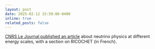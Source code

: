 ```yaml
---
layout: post
date: 2025-02-12 15:59:00-0400
inline: true
related_posts: false
---
```


[CNRS Le Journal published an article](https://lejournal.cnrs.fr/articles/un-neutrino-eblouit-lastrophysique) about neutrino physics at different energy scales, with a section on RICOCHET (in French).